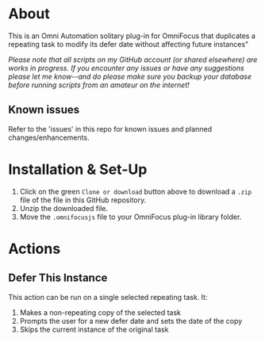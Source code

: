 # About

This is an Omni Automation solitary plug-in for OmniFocus that duplicates a repeating task to modify its defer date without affecting future instances"

_Please note that all scripts on my GitHub account (or shared elsewhere) are works in progress. If you encounter any issues or have any suggestions please let me know--and do please make sure you backup your database before running scripts from an amateur on the internet!_

## Known issues

Refer to the 'issues' in this repo for known issues and planned changes/enhancements.

# Installation & Set-Up

1. Click on the green `Clone or download` button above to download a `.zip` file of the file in this GitHub repository.
2. Unzip the downloaded file.
3. Move the `.omnifocusjs` file to your OmniFocus plug-in library folder.

# Actions

## Defer This Instance

This action can be run on a single selected repeating task. It:

1. Makes a non-repeating copy of the selected task
2. Prompts the user for a new defer date and sets the date of the copy
3. Skips the current instance of the original task